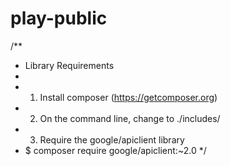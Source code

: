 # play-public


/**
 * Library Requirements
 *
 * 1. Install composer (https://getcomposer.org)
 * 2. On the command line, change to ./includes/
 * 3. Require the google/apiclient library
 *    $ composer require google/apiclient:~2.0
 */
